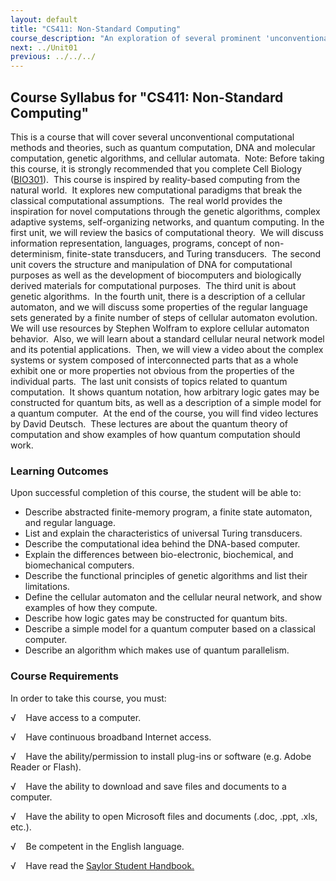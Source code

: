 ```yaml
---
layout: default
title: "CS411: Non-Standard Computing"
course_description: "An exploration of several prominent 'unconventional' computational methods and theories, including quantum computation, DNA and molecular computation, genetic algorithms, and cellular automata."
next: ../Unit01
previous: ../../../
---
```

Course Syllabus for "CS411: Non-Standard Computing"
---------------------------------------------------

This is a course that will cover several unconventional computational
methods and theories, such as quantum computation, DNA and molecular
computation, genetic algorithms, and cellular automata.  Note: Before
taking this course, it is strongly recommended that you complete Cell
Biology ([BIO301](http://www.saylor.org/courses/bio301/)).  This course
is inspired by reality-based computing from the natural world.  It
explores new computational paradigms that break the classical
computational assumptions.  The real world provides the inspiration for
novel computations through the genetic algorithms, complex adaptive
systems, self-organizing networks, and quantum computing. In the first
unit, we will review the basics of computational theory.  We will
discuss information representation, languages, programs, concept of
non-determinism, finite-state transducers, and Turing transducers.  The
second unit covers the structure and manipulation of DNA for
computational purposes as well as the development of biocomputers and
biologically derived materials for computational purposes.  The third
unit is about genetic algorithms.  In the fourth unit, there is a
description of a cellular automaton, and we will discuss some properties
of the regular language sets generated by a finite number of steps of
cellular automaton evolution.  We will use resources by Stephen Wolfram
to explore cellular automaton behavior.  Also, we will learn about a
standard cellular neural network model and its potential applications. 
Then, we will view a video about the complex systems or system composed
of interconnected parts that as a whole exhibit one or more properties
not obvious from the properties of the individual parts.  The last unit
consists of topics related to quantum computation.  It shows quantum
notation, how arbitrary logic gates may be constructed for quantum bits,
as well as a description of a simple model for a quantum computer.  At
the end of the course, you will find video lectures by David Deutsch. 
These lectures are about the quantum theory of computation and show
examples of how quantum computation should work.

### Learning Outcomes

Upon successful completion of this course, the student will be able
to:  
  

-   Describe abstracted finite-memory program, a finite state automaton,
    and regular language.
-   List and explain the characteristics of universal Turing
    transducers.
-   Describe the computational idea behind the DNA-based computer.
-   Explain the differences between bio-electronic, biochemical, and
    biomechanical computers.
-   Describe the functional principles of genetic algorithms and list
    their limitations.
-   Define the cellular automaton and the cellular neural network, and
    show examples of how they compute.
-   Describe how logic gates may be constructed for quantum bits.
-   Describe a simple model for a quantum computer based on a classical
    computer.
-   Describe an algorithm which makes use of quantum parallelism.

### Course Requirements

In order to take this course, you must:  
  
 √    Have access to a computer.  
  
 √    Have continuous broadband Internet access.  
  
 √    Have the ability/permission to install plug-ins or software (e.g.
Adobe Reader or Flash).  
  
 √    Have the ability to download and save files and documents to a
computer.  
  
 √    Have the ability to open Microsoft files and documents (.doc,
.ppt, .xls, etc.).  
  
 √    Be competent in the English language.

√    Have read the [Saylor Student
Handbook.](http://www.saylor.org/site/wp-content/uploads/2012/05/Saylor-StudentHandbook.pdf)
